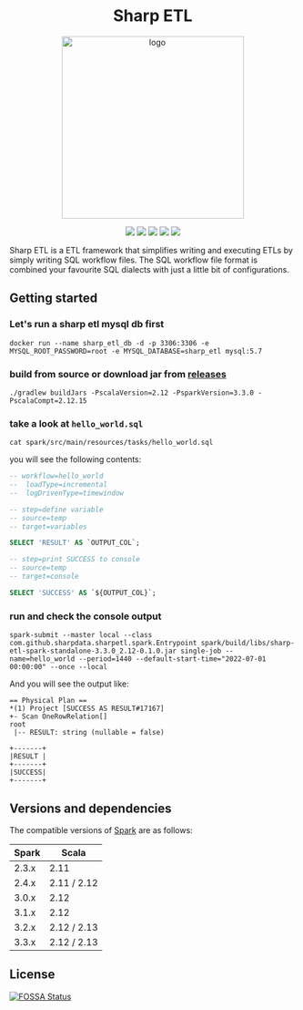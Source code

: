 <h1 align="center">Sharp ETL</h1>
<div align="center">
    <a href="https://sharpdata.github.io/SharpETL">
        <img src="https://sharpdata.github.io/SharpETL/img/sharp_etl.png" width="320" height="320" alt="logo"/>
    </a>
</div>

<p align="center">
<a href="https://github.com/SharpData/SharpETL/actions/workflows/build.yml"><img src="https://github.com/SharpData/SharpETL/actions/workflows/build.yml/badge.svg?branch=main"></a>
<a href="https://github.com/SharpData/SharpETL/blob/main/LICENSE"><img src="https://img.shields.io/badge/license-Apache%202-brightgreen.svg"></a>
<a href="https://codecov.io/gh/SharpData/SharpETL"><img src="https://codecov.io/gh/SharpData/SharpETL/branch/main/graph/badge.svg?token=299D3CIJ7Y"></a>
<a><img src="https://img.shields.io/badge/Project%20Stage-Production%20Ready-brightgreen.svg"></a>
<a href="https://app.fossa.com/projects/git%2Bgithub.com%2FSharpData%2FSharpETL?ref=badge_shield"><img src="https://app.fossa.com/api/projects/git%2Bgithub.com%2FSharpData%2FSharpETL.svg?type=shield"></a>
</p> 

Sharp ETL is a ETL framework that simplifies writing and executing ETLs by simply writing SQL workflow files.
The SQL workflow file format is combined your favourite SQL dialects with just a little bit of configurations.

## Getting started

### Let's run a sharp etl mysql db first

```shell
docker run --name sharp_etl_db -d -p 3306:3306 -e MYSQL_ROOT_PASSWORD=root -e MYSQL_DATABASE=sharp_etl mysql:5.7
```

### build from source or download jar from [releases](https://github.com/SharpData/SharpETL/releases)

```shell
./gradlew buildJars -PscalaVersion=2.12 -PsparkVersion=3.3.0 -PscalaCompt=2.12.15
```

### take a look at `hello_world.sql`

```shell
cat spark/src/main/resources/tasks/hello_world.sql
```

you will see the following contents:

```sql
-- workflow=hello_world
--  loadType=incremental
--  logDrivenType=timewindow

-- step=define variable
-- source=temp
-- target=variables

SELECT 'RESULT' AS `OUTPUT_COL`;

-- step=print SUCCESS to console
-- source=temp
-- target=console

SELECT 'SUCCESS' AS `${OUTPUT_COL}`;
```

### run and check the console output

```shell
spark-submit --master local --class com.github.sharpdata.sharpetl.spark.Entrypoint spark/build/libs/sharp-etl-spark-standalone-3.3.0_2.12-0.1.0.jar single-job --name=hello_world --period=1440 --default-start-time="2022-07-01 00:00:00" --once --local
```

And you will see the output like:

```
== Physical Plan ==
*(1) Project [SUCCESS AS RESULT#17167]
+- Scan OneRowRelation[]
root
 |-- RESULT: string (nullable = false)

+-------+
|RESULT |
+-------+
|SUCCESS|
+-------+
```


## Versions and dependencies

The compatible versions of [Spark](http://spark.apache.org/) are as follows:

| Spark | Scala
| ----- | --------
| 2.3.x | 2.11
| 2.4.x | 2.11 / 2.12
| 3.0.x | 2.12
| 3.1.x | 2.12
| 3.2.x | 2.12 / 2.13
| 3.3.x | 2.12 / 2.13



## License
[![FOSSA Status](https://app.fossa.com/api/projects/git%2Bgithub.com%2FSharpData%2FSharpETL.svg?type=large)](https://app.fossa.com/projects/git%2Bgithub.com%2FSharpData%2FSharpETL?ref=badge_large)
